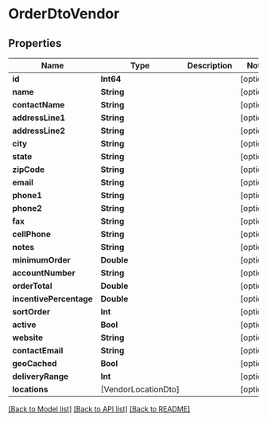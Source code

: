 # OrderDtoVendor

## Properties
Name | Type | Description | Notes
------------ | ------------- | ------------- | -------------
**id** | **Int64** |  | [optional] 
**name** | **String** |  | [optional] 
**contactName** | **String** |  | [optional] 
**addressLine1** | **String** |  | [optional] 
**addressLine2** | **String** |  | [optional] 
**city** | **String** |  | [optional] 
**state** | **String** |  | [optional] 
**zipCode** | **String** |  | [optional] 
**email** | **String** |  | [optional] 
**phone1** | **String** |  | [optional] 
**phone2** | **String** |  | [optional] 
**fax** | **String** |  | [optional] 
**cellPhone** | **String** |  | [optional] 
**notes** | **String** |  | [optional] 
**minimumOrder** | **Double** |  | [optional] 
**accountNumber** | **String** |  | [optional] 
**orderTotal** | **Double** |  | [optional] 
**incentivePercentage** | **Double** |  | [optional] 
**sortOrder** | **Int** |  | [optional] 
**active** | **Bool** |  | [optional] 
**website** | **String** |  | [optional] 
**contactEmail** | **String** |  | [optional] 
**geoCached** | **Bool** |  | [optional] 
**deliveryRange** | **Int** |  | [optional] 
**locations** | [VendorLocationDto] |  | [optional] 

[[Back to Model list]](../README.md#documentation-for-models) [[Back to API list]](../README.md#documentation-for-api-endpoints) [[Back to README]](../README.md)


